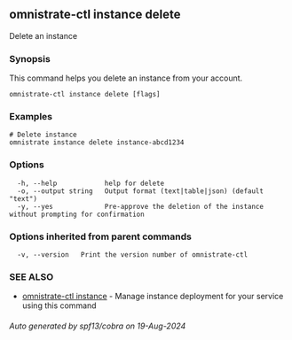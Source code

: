 ## omnistrate-ctl instance delete

Delete an instance

### Synopsis

This command helps you delete an instance from your account.

```
omnistrate-ctl instance delete [flags]
```

### Examples

```
# Delete instance
omnistrate instance delete instance-abcd1234
```

### Options

```
  -h, --help            help for delete
  -o, --output string   Output format (text|table|json) (default "text")
  -y, --yes             Pre-approve the deletion of the instance without prompting for confirmation
```

### Options inherited from parent commands

```
  -v, --version   Print the version number of omnistrate-ctl
```

### SEE ALSO

* [omnistrate-ctl instance](omnistrate-ctl_instance.md)	 - Manage instance deployment for your service using this command

###### Auto generated by spf13/cobra on 19-Aug-2024
